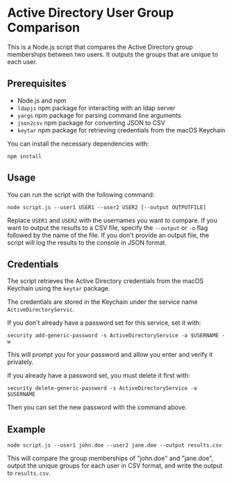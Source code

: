 # Active Directory User Group Comparison

This is a Node.js script that compares the Active Directory group memberships between two users. It outputs the groups that are unique to each user.

## Prerequisites

- Node.js and npm
- `ldapjs` npm package for interacting with an ldap server
- `yargs` npm package for parsing command line arguments
- `json2csv` npm package for converting JSON to CSV
- `keytar` npm package for retrieving credentials from the macOS Keychain

You can install the necessary dependencies with:

```shell
npm install
```

## Usage

You can run the script with the following command:

```shell
node script.js --user1 USER1 --user2 USER2 [--output OUTPUTFILE]
```

Replace `USER1` and `USER2` with the usernames you want to compare. If you want to output the results to a CSV file, specify the `--output` or `-o` flag followed by the name of the file. If you don't provide an output file, the script will log the results to the console in JSON format.

## Credentials

The script retrieves the Active Directory credentials from the macOS Keychain using the `keytar` package.

The credentials are stored in the Keychain under the service name `ActiveDirectoryServic`.

If you don't already have a password set for this service, set it with:

```shell
security add-generic-password -s ActiveDirectoryService -a $USERNAME -w
```

This will prompt you for your password and allow you enter and verify it privately.

If you already have a password set, you must delete it first with:

```shell
security delete-generic-password -s ActiveDirectoryService -a $USERNAME
```

Then you can set the new password with the command above.

## Example

```shell
node script.js --user1 john.doe --user2 jane.doe --output results.csv
```

This will compare the group memberships of "john.doe" and "jane.doe", output the unique groups for each user in CSV format, and write the output to `results.csv`.

